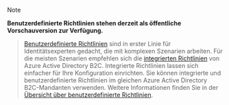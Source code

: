 > [!NOTE]
> **Benutzerdefinierte Richtlinien stehen derzeit als öffentliche Vorschauversion zur Verfügung.**

> [Benutzerdefinierte Richtlinien](..\articles\active-directory-b2c\active-directory-b2c-overview-custom.md#custom-policies) sind in erster Linie für Identitätsexperten gedacht, die mit komplexen Szenarien arbeiten. Für die meisten Szenarien empfehlen sich die [integrierten Richtlinien](..\articles\active-directory-b2c\active-directory-b2c-reference-policies.md) von Azure Active Directory B2C. Integrierte Richtlinien lassen sich einfacher für Ihre Konfiguration einrichten. Sie können integrierte und benutzerdefinierte Richtlinien im gleichen Azure Active Directory B2C-Mandanten verwenden. Weitere Informationen finden Sie in der [Übersicht über benutzerdefinierte Richtlinien](..\articles\active-directory-b2c\active-directory-b2c-overview-custom.md).

